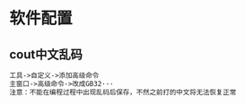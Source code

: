 # 软件配置

## cout中文乱码

```txt
工具->自定义->添加高级命令
主窗口->高级命令->改成GB32···
注意：不能在编程过程中出现乱码后保存，不然之前打的中文将无法恢复正常
```






